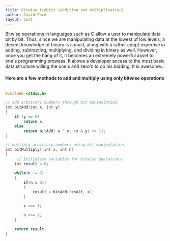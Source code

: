 ```yaml
---
title: Bitwise tidbits (addition and multiplication)
author: David Ford
layout: post
---
```


Bitwise operations in languages such as C allow a user to manipulate data bit by bit.  Thus, since we are manipulating data at the lowest of low levels, a decent knowledge of binary is a must, along with a rather adept expertise in adding, subtracting, multiplying, and dividing in binary as well.  However, once you get the hang of it, it becomes an extremely powerful asset to one's programming prowess.  It allows a developer access to the most basic data structure willing the one's and zero's to do his bidding.  It is awesome...

#### Here are a few methods to add and multiply using only bitwise operations

``` C

#include <stdio.h>

// add arbitrary numbers through bit manipulation.
int bitAdd(int x, int y)
{
    if (y == 0)
        return x;
    else
        return bitAdd( x ^ y, (x & y) << 1);
}

// multiply arbitrary numbers using bit manipulation.
int bitMultiply( int x, int n)
{
     // Initialize variables for bitwise operations.
    int result = 0;

    while(n != 0)
    {
        if(n & 01)
        {
            result = bitAdd(result, x);
        }

        x <<= 1;

        n >>= 1;
    }

    return result;
}

```
